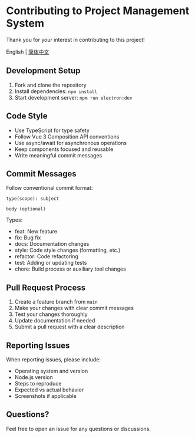 # Contributing to Project Management System

Thank you for your interest in contributing to this project!

English | [简体中文](./CONTRIBUTING_CN.md)

## Development Setup

1. Fork and clone the repository
2. Install dependencies: `npm install`
3. Start development server: `npm run electron:dev`

## Code Style

- Use TypeScript for type safety
- Follow Vue 3 Composition API conventions
- Use async/await for asynchronous operations
- Keep components focused and reusable
- Write meaningful commit messages

## Commit Messages

Follow conventional commit format:

```
type(scope): subject

body (optional)
```

Types:
- feat: New feature
- fix: Bug fix
- docs: Documentation changes
- style: Code style changes (formatting, etc.)
- refactor: Code refactoring
- test: Adding or updating tests
- chore: Build process or auxiliary tool changes

## Pull Request Process

1. Create a feature branch from `main`
2. Make your changes with clear commit messages
3. Test your changes thoroughly
4. Update documentation if needed
5. Submit a pull request with a clear description

## Reporting Issues

When reporting issues, please include:
- Operating system and version
- Node.js version
- Steps to reproduce
- Expected vs actual behavior
- Screenshots if applicable

## Questions?

Feel free to open an issue for any questions or discussions.

